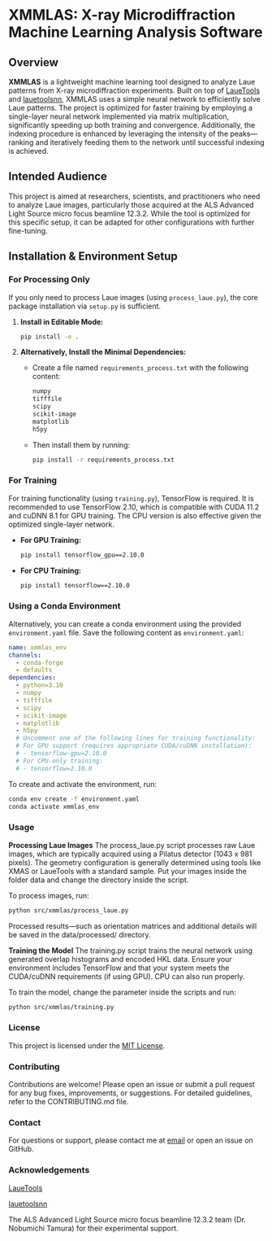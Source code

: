 # XMMLAS: X-ray Microdiffraction Machine Learning Analysis Software

## Overview

**XMMLAS** is a lightweight machine learning tool designed to analyze Laue patterns from X-ray microdiffraction experiments. Built on top of [LaueTools](https://pypi.org/project/LaueTools/) and [lauetoolsnn](https://pypi.org/project/lauetoolsnn/), XMMLAS uses a simple neural network to efficiently solve Laue patterns. The project is optimized for faster training by employing a single-layer neural network implemented via matrix multiplication, significantly speeding up both training and convergence. Additionally, the indexing procedure is enhanced by leveraging the intensity of the peaks—ranking and iteratively feeding them to the network until successful indexing is achieved.

## Intended Audience

This project is aimed at researchers, scientists, and practitioners who need to analyze Laue images, particularly those acquired at the ALS Advanced Light Source micro focus beamline 12.3.2. While the tool is optimized for this specific setup, it can be adapted for other configurations with further fine-tuning.

## Installation & Environment Setup

### For Processing Only

If you only need to process Laue images (using `process_laue.py`), the core package installation via `setup.py` is sufficient.

1. **Install in Editable Mode:**

   ```bash
   pip install -e .
2. **Alternatively, Install the Minimal Dependencies:**

    - Create a file named `requirements_process.txt` with the following content:

        ```txt
        numpy
        tifffile
        scipy
        scikit-image
        matplotlib
        h5py
        ```

    - Then install them by running:

        ```bash
        pip install -r requirements_process.txt
        ```

### For Training

For training functionality (using `training.py`), TensorFlow is required. It is recommended to use TensorFlow 2.10, which is compatible with CUDA 11.2 and cuDNN 8.1 for GPU training. The CPU version is also effective given the optimized single-layer network.

- **For GPU Training:**

    ```bash
    pip install tensorflow_gpu==2.10.0
    ```

- **For CPU Training:**

    ```bash
    pip install tensorflow==2.10.0
    ```

### Using a Conda Environment

Alternatively, you can create a conda environment using the provided `environment.yaml` file. Save the following content as `environment.yaml`:

```yaml
name: xmmlas_env
channels:
  - conda-forge
  - defaults
dependencies:
  - python=3.10
  - numpy
  - tifffile
  - scipy
  - scikit-image
  - matplotlib
  - h5py
  # Uncomment one of the following lines for training functionality:
  # For GPU support (requires appropriate CUDA/cuDNN installation):
  # - tensorflow-gpu=2.10.0
  # For CPU-only training:
  # - tensorflow=2.10.0
  ```

To create and activate the environment, run:
```bash
conda env create -f environment.yaml 
conda activate xmmlas_env
```

### Usage
**Processing Laue Images**
The process_laue.py script processes raw Laue images, which are typically acquired using a Pilatus detector (1043 x 981 pixels). The geometry configuration is generally determined using tools like XMAS or LaueTools with a standard sample.
Put your images inside the folder data and change the directory inside the script.

To process images, run:
```bash
python src/xmmlas/process_laue.py
```
Processed results—such as orientation matrices and additional details will be saved in the data/processed/ directory.

**Training the Model**
The training.py script trains the neural network using generated overlap histograms and encoded HKL data. Ensure your environment includes TensorFlow and that your system meets the CUDA/cuDNN requirements (if using GPU). CPU can also run properly. 

To train the model, change the parameter inside the scripts and run:
```bash
python src/xmmlas/training.py
```

### License
This project is licensed under the [MIT License](https://mit-license.org/).

### Contributing
Contributions are welcome! Please open an issue or submit a pull request for any bug fixes, improvements, or suggestions. For detailed guidelines, refer to the CONTRIBUTING.md file.

### Contact
For questions or support, please contact me at [email](mailto:tkp203059@gmail.com) or open an issue on GitHub.

### Acknowledgements
[LaueTools](https://pypi.org/project/LaueTools/)

[lauetoolsnn](https://pypi.org/project/lauetoolsnn/)

The ALS Advanced Light Source micro focus beamline 12.3.2 team (Dr. Nobumichi Tamura) for their experimental support.


